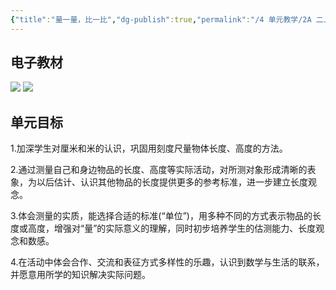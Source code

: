 ```yaml
---
{"title":"量一量，比一比","dg-publish":true,"permalink":"/4 单元教学/2A 二上/6-1 量一量，比一比/","dgPassFrontmatter":true,"noteIcon":""}
---
```




## 电子教材

<p class="grid-4">
	<img loading="lazy" decoding="async" src="https://download.pep.com.cn/xsxjc/22xjcsx21x/files/mobile/94.jpg">
	<img loading="lazy" decoding="async" src="https://download.pep.com.cn/xsxjc/22xjcsx21x/files/mobile/95.jpg">
</p>


## 单元目标

1.加深学生对厘米和米的认识，巩固用刻度尺量物体长度、高度的方法。

2.通过测量自己和身边物品的长度、高度等实际活动，对所测对象形成清晰的表象，为以后估计、认识其他物品的长度提供更多的参考标准，进一步建立长度观念。

3.体会测量的实质，能选择合适的标准(“单位”)，用多种不同的方式表示物品的长度或高度，增强对“量”的实际意义的理解，同时初步培养学生的估测能力、长度观念和数感。

4.在活动中体会合作、交流和表征方式多样性的乐趣，认识到数学与生活的联系，并愿意用所学的知识解决实际问题。